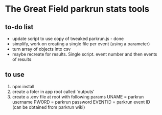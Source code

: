 # The Great Field parkrun stats tools

## to-do list

- update script to use copy of tweaked parkrun.js - done
- simplify, work on creating a single file per event (using a parameter)
- turn array of objects into csv
- maybe recreate for results. Single script. event number and then events of results

## to use

1. npm install
2. create a foler in app root called 'outputs'
3. create a .env file at root with following params
   UNAME = parkrun username
   PWORD = parkrun password
   EVENTID = parkrun event ID (can be obtained from parkrun wiki)
